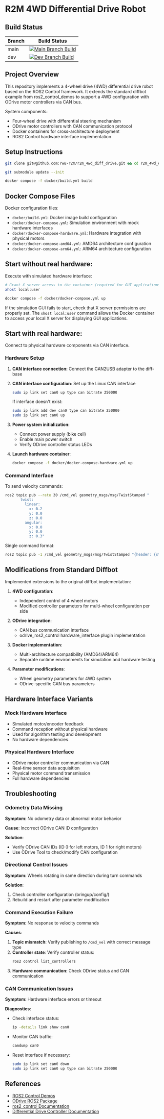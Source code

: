 # R2M 4WD Differential Drive Robot

## Build Status

| Branch | Build Status |
|--------|--------------|
| main | [![Main Branch Build](https://github.com/rwu-r2m/r2m_diff_bot/actions/workflows/docker-push.yml/badge.svg?branch=main)](https://github.com/rwu-r2m/r2m_diff_bot/actions/workflows/docker-push.yml) |
| dev | [![Dev Branch Build](https://github.com/rwu-r2m/r2m_diff_bot/actions/workflows/docker-push.yml/badge.svg?branch=dev)](https://github.com/rwu-r2m/r2m_diff_bot/actions/workflows/docker-push.yml) |

## Project Overview

This repository implements a 4-wheel drive (4WD) differential drive robot based on the ROS2 Control framework. It extends the standard diffbot example from ros2_control_demos to support a 4WD configuration with ODrive motor controllers via CAN bus.

System components:
- Four-wheel drive with differential steering mechanism
- ODrive motor controllers with CAN communication protocol
- Docker containers for cross-architecture deployment
- ROS2 Control hardware interface implementation

## Setup Instructions

```bash
git clone git@github.com:rwu-r2m/r2m_4wd_diff_drive.git && cd r2m_4wd_diff_drive
```

```bash
git submodule update --init
```

```bash
docker compose -f docker/build.yml build
```

## Docker Compose Files

Docker configuration files:

- `docker/build.yml`: Docker image build configuration
- `docker/docker-compose.yml`: Simulation environment with mock hardware interfaces
- `docker/docker-compose-hardware.yml`: Hardware integration with physical motors
- `docker/docker-compose-amd64.yml`: AMD64 architecture configuration
- `docker/docker-compose-arm64.yml`: ARM64 architecture configuration

## Start without real hardware:

Execute with simulated hardware interface:

```bash
# Grant X server access to the container (required for GUI applications)
xhost local:user
```

```bash
docker compose -f docker/docker-compose.yml up
```

If the simulation GUI fails to start, check that X server permissions are properly set. The `xhost local:user` command allows the Docker container to access your local X server for displaying GUI applications.

## Start with real hardware:

Connect to physical hardware components via CAN interface.

### Hardware Setup
1. **CAN interface connection**: Connect the CAN2USB adapter to the diff-base
2. **CAN interface configuration**: Set up the Linux CAN interface
   ```bash
   sudo ip link set can0 up type can bitrate 250000
   ```
   If interface doesn't exist:
   ```bash
   sudo ip link add dev can0 type can bitrate 250000
   sudo ip link set can0 up
   ```

3. **Power system initialization**: 
   - Connect power supply (bike cell)
   - Enable main power switch
   - Verify ODrive controller status LEDs

4. **Launch hardware container**:
   ```bash
   docker compose -f docker/docker-compose-hardware.yml up
   ```

### Command Interface

To send velocity commands:

```bash
ros2 topic pub --rate 30 /cmd_vel geometry_msgs/msg/TwistStamped "
       twist:
         linear:
           x: 0.2
           y: 0.0
           z: 0.0
         angular:
           x: 0.0
           y: 0.0
           z: 0.3"
```

Single command format:

```bash
ros2 topic pub -1 /cmd_vel geometry_msgs/msg/TwistStamped "{header: {stamp: {sec: 0}, frame_id: 'base_link'}, twist: {linear: {x: 0.2, y: 0.0, z: 0.0}, angular: {x: 0.0, y: 0.0, z: 0.3}}}"
```

## Modifications from Standard Diffbot

Implemented extensions to the original diffbot implementation:

1. **4WD configuration**: 
   - Independent control of 4 wheel motors
   - Modified controller parameters for multi-wheel configuration per side

2. **ODrive integration**: 
   - CAN bus communication interface
   - odrive_ros2_control hardware_interface plugin implementation

3. **Docker implementation**:
   - Multi-architecture compatibility (AMD64/ARM64)
   - Separate runtime environments for simulation and hardware testing

4. **Parameter modifications**:
   - Wheel geometry parameters for 4WD system
   - ODrive-specific CAN bus parameters

## Hardware Interface Variants

### Mock Hardware Interface
- Simulated motor/encoder feedback
- Command reception without physical hardware
- Used for algorithm testing and development
- No hardware dependencies

### Physical Hardware Interface
- ODrive motor controller communication via CAN
- Real-time sensor data acquisition
- Physical motor command transmission
- Full hardware dependencies

## Troubleshooting

### Odometry Data Missing

**Symptom**: No odometry data or abnormal motor behavior

**Cause**: Incorrect ODrive CAN ID configuration

**Solution**: 
- Verify ODrive CAN IDs (ID 0 for left motors, ID 1 for right motors)
- Use ODrive Tool to check/modify CAN configuration

### Directional Control Issues

**Symptom**: Wheels rotating in same direction during turn commands

**Solution**: 
1. Check controller configuration (bringup/config/)
2. Rebuild and restart after parameter modification

### Command Execution Failure

**Symptom**: No response to velocity commands

**Causes**:
1. **Topic mismatch**: Verify publishing to `/cmd_vel` with correct message type
2. **Controller state**: Verify controller status:
   ```bash
   ros2 control list_controllers
   ```
3. **Hardware communication**: Check ODrive status and CAN communication

### CAN Communication Issues

**Symptom**: Hardware interface errors or timeout

**Diagnostics**:
- Check interface status:
  ```bash
  ip -details link show can0
  ```
- Monitor CAN traffic:
  ```bash
  candump can0
  ```
- Reset interface if necessary:
  ```bash
  sudo ip link set can0 down
  sudo ip link set can0 up type can bitrate 250000
  ```

## References
- [ROS2 Control Demos](https://github.com/ros-controls/ros2_control_demos)
- [ODrive ROS2 Package](https://github.com/odriverobotics/ros_odrive)
- [ros2_control Documentation](https://control.ros.org/master/index.html)
- [Differential Drive Controller Documentation](https://control.ros.org/master/doc/controllers/diff_drive/userdoc.html)
